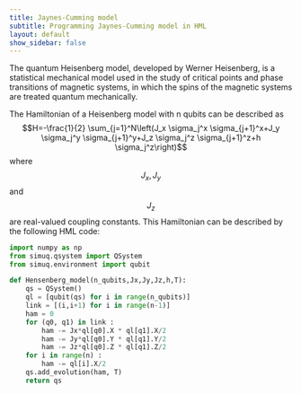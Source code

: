 ```yaml
---
title: Jaynes-Cumming model
subtitle: Programming Jaynes-Cumming model in HML
layout: default
show_sidebar: false
---
```


The quantum Heisenberg model, developed by Werner Heisenberg, is a statistical mechanical model used in the study of critical points and phase transitions of magnetic systems, in which the spins of the magnetic systems are treated quantum mechanically. 

The Hamiltonian of a Heisenberg model with n qubits can be described as 
$$H=-\frac{1}{2} \sum_{j=1}^N\left(J_x \sigma_j^x \sigma_{j+1}^x+J_y \sigma_j^y \sigma_{j+1}^y+J_z \sigma_j^z \sigma_{j+1}^z+h \sigma_j^z\right)$$
where $$J_x, J_y$$ and $$J_z$$ are real-valued coupling constants. This Hamiltonian can be described by the following HML code:

```python
import numpy as np
from simuq.qsystem import QSystem
from simuq.environment import qubit

def Hensenberg_model(n_qubits,Jx,Jy,Jz,h,T):
    qs = QSystem()
    ql = [qubit(qs) for i in range(n_qubits)]
    link = [(i,i+1) for i in range(n-1)]
    ham = 0
    for (q0, q1) in link :
        ham -= Jx*ql[q0].X * ql[q1].X/2
        ham -= Jy*ql[q0].Y * ql[q1].Y/2
        ham -= Jz*ql[q0].Z * ql[q1].Z/2
    for i in range(n) :
        ham -= ql[i].X/2
    qs.add_evolution(ham, T)
    return qs

```